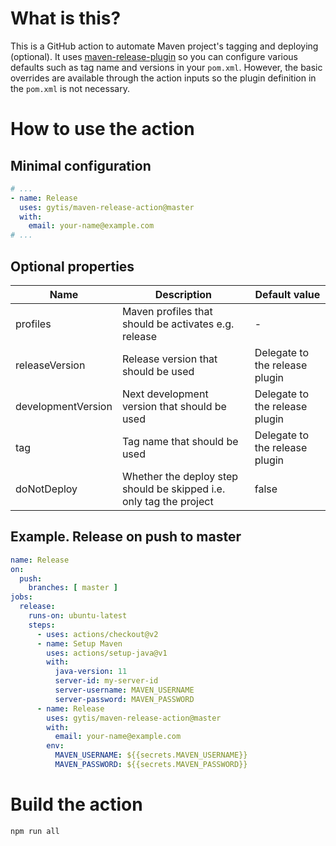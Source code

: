 # What is this?

This is a GitHub action to automate Maven project's tagging and deploying (optional). It uses [maven-release-plugin](https://maven.apache.org/maven-release/maven-release-plugin) so you can configure various defaults such as tag name and versions in your `pom.xml`. However, the basic overrides are available through the action inputs so the plugin definition in the `pom.xml` is not necessary.

# How to use the action

## Minimal configuration

```yaml
# ...
- name: Release
  uses: gytis/maven-release-action@master
  with:
    email: your-name@example.com
# ...
```

## Optional properties

| Name | Description | Default value |
| ---- | ----------- | ------------- |
| profiles | Maven profiles that should be activates e.g. release | - |
| releaseVersion | Release version that should be used | Delegate to the release plugin |
| developmentVersion | Next development version that should be used | Delegate to the release plugin |
| tag | Tag name that should be used | Delegate to the release plugin |
| doNotDeploy | Whether the deploy step should be skipped i.e. only tag the project | false |

## Example. Release on push to master

```yaml
name: Release
on:
  push:
    branches: [ master ]
jobs:
  release:
    runs-on: ubuntu-latest
    steps:
      - uses: actions/checkout@v2
      - name: Setup Maven
        uses: actions/setup-java@v1
        with:
          java-version: 11
          server-id: my-server-id
          server-username: MAVEN_USERNAME
          server-password: MAVEN_PASSWORD
      - name: Release
        uses: gytis/maven-release-action@master
        with:
          email: your-name@example.com
        env:
          MAVEN_USERNAME: ${{secrets.MAVEN_USERNAME}}
          MAVEN_PASSWORD: ${{secrets.MAVEN_PASSWORD}}
```

# Build the action

```bash
npm run all
```
